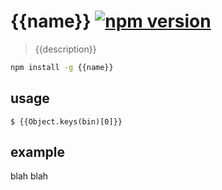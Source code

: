 # {{name}} [![npm version](https://badge.fury.io/js/{{name}}.svg)](https://www.npmjs.com/package/{{name}})

> {{description}}

```sh
npm install -g {{name}}
```

## usage


```
$ {{Object.keys(bin)[0]}}
```

## example

blah blah
